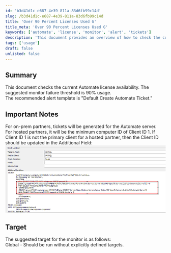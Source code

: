 ```yaml
---
id: 'b3d41d1c-e687-4e39-811a-83d6fb99c14d'
slug: /b3d41d1c-e687-4e39-811a-83d6fb99c14d
title: 'Over 90 Percent Licenses Used G'
title_meta: 'Over 90 Percent Licenses Used G'
keywords: ['automate', 'license', 'monitor', 'alert', 'tickets']
description: 'This document provides an overview of how to check the current availability of Automate licenses, including suggested monitor failure thresholds and alert templates for ticket generation. It also outlines important considerations for on-prem and hosted partners regarding ticket generation.'
tags: ['usage']
draft: false
unlisted: false
---
```


## Summary

This document checks the current Automate license availability. The suggested monitor failure threshold is 90% usage.  
The recommended alert template is "Default Create Automate Ticket."

## Important Notes

For on-prem partners, tickets will be generated for the Automate server.  
For hosted partners, it will be the minimum computer ID of Client ID 1. If Client ID 1 is not the primary client for a hosted partner, then the Client ID should be updated in the Additional Field:  
![Image](../../../static/img/Over-90-Licenses-Used-G/image_1.png)

## Target

The suggested target for the monitor is as follows:  
Global - Should be run without explicitly defined targets.


